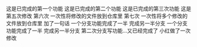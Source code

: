 这是已完成的第一个功能
这是已完成的第二个功能
这是已完成的第三次功能
这是第五次修改
第六次 一次性将修改的文件放到仓库里
第七次 一次性将多个修改的文件放到仓库里
加了一句话
一个分支功能完成了一半
完成另一半分支
一个分支功能完成了一半 完成另一半分支
第二次分支写功能...又已经完成了
小红做了一次修改
